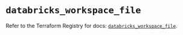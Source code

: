 # `databricks_workspace_file`

Refer to the Terraform Registry for docs: [`databricks_workspace_file`](https://registry.terraform.io/providers/databricks/databricks/1.91.0/docs/resources/workspace_file).
